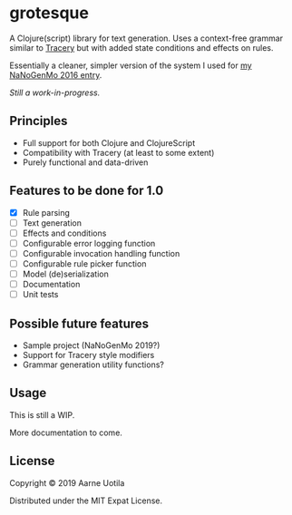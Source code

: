 # grotesque

A Clojure(script) library for text generation.
Uses a context-free grammar similar to [Tracery](https://tracery.io/) but with added state conditions and effects on rules.

Essentially a cleaner, simpler version of the system I used for [my NaNoGenMo 2016 entry](https://github.com/Aarneus/blackhearts).

*Still a work-in-progress.*

## Principles
- Full support for both Clojure and ClojureScript
- Compatibility with Tracery (at least to some extent)
- Purely functional and data-driven

## Features to be done for 1.0
- [x] Rule parsing
- [ ] Text generation
- [ ] Effects and conditions
- [ ] Configurable error logging function
- [ ] Configurable invocation handling function
- [ ] Configurable rule picker function
- [ ] Model (de)serialization
- [ ] Documentation
- [ ] Unit tests

## Possible future features
- Sample project (NaNoGenMo 2019?)
- Support for Tracery style modifiers
- Grammar generation utility functions?

## Usage

This is still a WIP.

More documentation to come.

## License

Copyright © 2019 Aarne Uotila

Distributed under the MIT Expat License.
